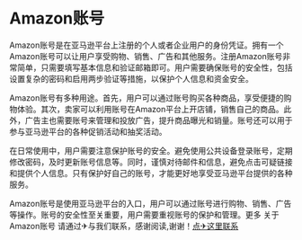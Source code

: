 # Amazon账号

Amazon账号是在亚马逊平台上注册的个人或者企业用户的身份凭证。拥有一个Amazon账号可以让用户享受购物、销售、广告和其他服务。注册Amazon账号非常简单，只需要填写基本信息和验证邮箱即可。用户需要确保账号的安全性，包括设置复杂的密码和启用两步验证等措施，以保护个人信息和资金安全。

Amazon账号有多种用途。首先，用户可以通过账号购买各种商品，享受便捷的购物体验。其次，卖家可以利用账号在Amazon平台上开店铺，销售自己的商品。此外，广告主也需要账号来管理和投放广告，提升商品曝光和销量。账号还可以用于参与亚马逊平台的各种促销活动和抽奖活动。

在日常使用中，用户需要注意保护账号的安全。避免使用公共设备登录账号，定期修改密码，及时更新账号信息等。同时，谨慎对待邮件和信息，避免点击可疑链接和提供个人信息。只有保护好自己的账号，才能更好地享受亚马逊平台提供的各种服务。

Amazon账号是使用亚马逊平台的入口，用户可以通过账号进行购物、销售、广告等操作。账号的安全性至关重要，用户需要重视账号的保护和管理。更多 关于Amazon账号 请通过✈与我们联系，感谢阅读,谢谢！[点✈这里联系](https://bbs.k02.cc)